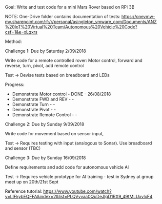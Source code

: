 Goal: Write and test code for a mini Mars Rover based on RPi 3B

NOTE: One-Drive folder contains documentation of tests: 
https://onevmw-my.sharepoint.com/:f:/r/personal/asingleton_vmware_com/Documents/ANZ%20IoT%20Virtual%20Team/Autonomous%20Vehicle%20Code?csf=1&e=xLqxrs

Method:

Challenge 1: Due by Saturday 2/09/2018

Write code for a remote controlled rover: Motor control, forward and reverse, turn, pivot, add remote control

Test -> Devise tests based on breadboard and LEDs

Progress:
* Demonstrate Motor control - DONE - 26/08/2018
* Demonstrate FWD and REV -  -
* Demonstrate Turn -  -
* Demonstrate Pivot -  -
* Demonstrate Remote Control -  -

Challenge 2: Due by Sunday 9/09/2018

Write code for movement based on sensor input, 

Test -> Requires testing with input (analogous to Sonar). Use breadboard and sensor (TBC)

Challenge 3: Due by Sunday 16/09/2018

Define requirements and add code for autonomous vehicle AI

Test -> Requires vehicle prototype for AI training - test in Sydney at group meet up on 20th/21st Sept

Reference tutorial: https://www.youtube.com/watch?v=LlFkybEQFFA&index=2&list=PLQVvvaa0QuDeJlgD1RX9_49tMLUxvIxF4

